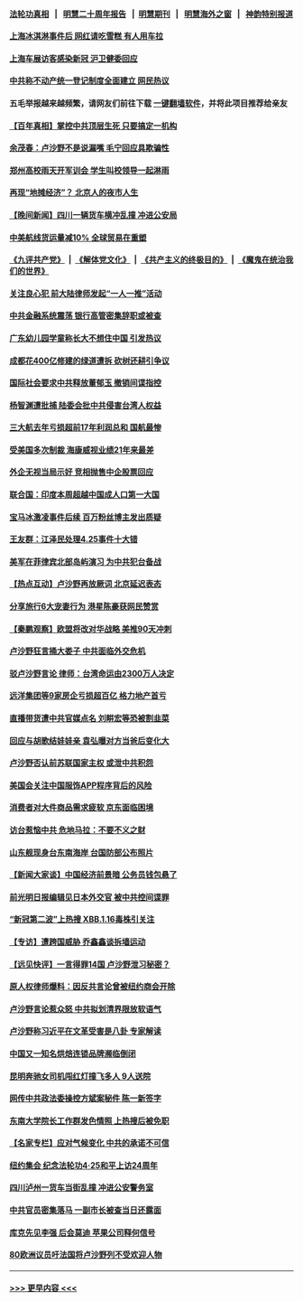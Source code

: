 #### [法轮功真相](https://github.com/gfw-breaker/truth/blob/master/README.md?t=0) &nbsp;&nbsp;|&nbsp;&nbsp; [明慧二十周年报告](https://github.com/gfw-breaker/mh-reports/blob/master/README.md?t=0) &nbsp;&nbsp;|&nbsp;&nbsp;[明慧期刊](https://github.com/gfw-breaker/mh-qikan) &nbsp;&nbsp;|&nbsp;&nbsp; [明慧海外之窗](https://github.com/gfw-breaker/mh-news/blob/master/README.md?t=0) &nbsp;&nbsp;|&nbsp;&nbsp; [神韵特别报道](https://github.com/gfw-breaker/mh-news/blob/master/shenyun.md?t=0)
#### [上海冰淇淋事件后 网红请吃雪糕 有人用车拉](../pages/nsc413/n13981338.md?t=04252143) 
#### [上海车展访客感染新冠 沪卫健委回应](../pages/nsc413/n13981357.md?t=04252143) 
#### [中共称不动产统一登记制度全面建立 网民热议](../pages/nsc413/n13980741.md?t=04252143) 
#### 五毛举报越来越频繁，请网友们前往下载 [一键翻墙软件](https://github.com/gfw-breaker/ssr-accounts)，并将此项目推荐给亲友
#### [【百年真相】掌控中共顶层生死 只要搞定一机构](../pages/nsc413/n13978529.md?t=04252143) 
#### [余茂春：卢沙野不是说漏嘴 毛宁回应具欺骗性](../pages/nsc413/n13981138.md?t=04252143) 
#### [郑州高校雨天开军训会 学生叫校领导一起淋雨](../pages/nsc413/n13981287.md?t=04252143) 
#### [再现“地摊经济”？ 北京人的夜市人生](../pages/nsc413/n13981201.md?t=04252143) 
#### [【晚间新闻】四川一辆货车横冲乱撞 冲进公安局](../pages/nsc413/n13981247.md?t=04252143) 
#### [中美航线货运量减10% 全球贸易在重塑](../pages/nsc413/n13981192.md?t=04252143) 
#### [《九评共产党》](https://github.com/begood0513/9ping.md/blob/master/README.md) &nbsp;|&nbsp; [《解体党文化》](../../../../jtdwh.md/blob/master/README.md)  &nbsp;|&nbsp; [《共产主义的终极目的》](../../../../gczydzjmd.md/blob/master/README.md) &nbsp;|&nbsp; [《魔鬼在统治我们的世界》](../../../../mgztzwmdsj.md/blob/master/README.md) 
#### [关注良心犯 前大陆律师发起“一人一推”活动](../pages/nsc413/n13980524.md?t=04252143) 
#### [中共金融系统震荡 银行高管密集辞职或被查](../pages/nsc413/n13981122.md?t=04252143) 
#### [广东幼儿园学童称长大不想住中国 引发热议](../pages/nsc413/n13981051.md?t=04252143) 
#### [成都花400亿修建的绿道遭拆 砍树还耕引争议](../pages/nsc413/n13980976.md?t=04252143) 
#### [国际社会要求中共释放董郁玉 撤销间谍指控](../pages/nsc413/n13981116.md?t=04252143) 
#### [杨智渊遭批捕 陆委会批中共侵害台湾人权益](../pages/nsc413/n13981069.md?t=04252143) 
#### [三大航去年亏损超前17年利润总和 国航最惨](../pages/nsc413/n13981089.md?t=04252143) 
#### [受美国多次制裁 海康威视业绩21年来最差](../pages/nsc413/n13981088.md?t=04252143) 
#### [外企无视当局示好 竞相抛售中企股票回应](../pages/nsc413/n13980937.md?t=04252143) 
#### [联合国：印度本周超越中国成人口第一大国](../pages/nsc413/n13981087.md?t=04252143) 
#### [宝马冰激凌事件后续 百万粉丝博主发出质疑](../pages/nsc413/n13981043.md?t=04252143) 
#### [王友群：江泽民处理4.25事件十大错](../pages/nsc413/n13981032.md?t=04252143) 
#### [美军在菲律宾北部岛屿演习 为中共犯台备战](../pages/nsc413/n13980840.md?t=04252143) 
#### [【热点互动】卢沙野再放厥词 北京延迟表态](../pages/nsc413/n13980923.md?t=04252143) 
#### [分享旅行6大宠妻行为 港星陈豪获网民赞赏](../pages/nsc413/n13980916.md?t=04252143) 
#### [【秦鹏观察】欧盟将改对华战略 美推90天冲刺](../pages/nsc413/n13980904.md?t=04252143) 
#### [卢沙野狂言捅大娄子 中共面临外交危机](../pages/nsc413/n13980887.md?t=04252143) 
#### [驳卢沙野言论 律师：台湾命运由2300万人决定](../pages/nsc413/n13980323.md?t=04252143) 
#### [远洋集团等9家房企亏损超百亿 格力地产首亏](../pages/nsc413/n13980901.md?t=04252143) 
#### [直播带货遭中共官媒点名 刘畊宏等恐被割韭菜](../pages/nsc413/n13980813.md?t=04252143) 
#### [回应与胡歌结娃娃亲 袁弘曝对方当爸后变化大](../pages/nsc413/n13980853.md?t=04252143) 
#### [卢沙野否认前苏联国家主权 或泄中共积怨](../pages/nsc413/n13980880.md?t=04252143) 
#### [美国会关注中国服饰APP程序背后的风险](../pages/nsc413/n13980854.md?t=04252143) 
#### [消费者对大件商品需求疲软 京东面临困境](../pages/nsc413/n13980803.md?t=04252143) 
#### [访台惹恼中共 危地马拉：不要不义之财](../pages/nsc413/n13980764.md?t=04252143) 
#### [山东舰现身台东南海岸 台国防部公布照片](../pages/nsc413/n13980793.md?t=04252143) 
#### [【新闻大家谈】中国经济前景暗 公务员钱包悬了](../pages/nsc413/n13980622.md?t=04252143) 
#### [前光明日报编辑见日本外交官 被中共控间谍罪](../pages/nsc413/n13980773.md?t=04252143) 
#### [“新冠第二波”上热搜 XBB.1.16毒株引关注](../pages/nsc413/n13980391.md?t=04252143) 
#### [【专访】遭跨国威胁 乔鑫鑫谈拆墙运动](../pages/nsc413/n13979832.md?t=04252143) 
#### [【远见快评】一言得罪14国 卢沙野泄习秘密？](../pages/nsc413/n13980577.md?t=04252143) 
#### [原人权律师爆料：因反共言论曾被纽约商会开除](../pages/nsc413/n13980420.md?t=04252143) 
#### [卢沙野言论惹众怒 中共拟划清界限放软语气](../pages/nsc413/n13980501.md?t=04252143) 
#### [卢沙野称习近平在文革受害是八卦 专家解读](../pages/nsc413/n13980505.md?t=04252143) 
#### [中国又一知名烘焙连锁品牌濒临倒闭](../pages/nsc413/n13979973.md?t=04252143) 
#### [昆明奔驰女司机闯红灯撞飞多人 9人送院](../pages/nsc413/n13980133.md?t=04252143) 
#### [网传中共政法委操控方斌案秘件 陈一新签字](../pages/nsc413/n13980500.md?t=04252143) 
#### [东南大学院长工作群发色情照 上热搜后被免职](../pages/nsc413/n13980470.md?t=04252143) 
#### [【名家专栏】应对气候变化 中共的承诺不可信](../pages/nsc413/n13978382.md?t=04252143) 
#### [纽约集会 纪念法轮功4‧25和平上访24周年](../pages/nsc413/n13979900.md?t=04252143) 
#### [四川泸州一货车当街乱撞 冲进公安警务室](../pages/nsc413/n13980443.md?t=04252143) 
#### [中共官员密集落马 一副市长被查当日还露面](../pages/nsc413/n13980309.md?t=04252143) 
#### [库克先见李强 后会莫迪 苹果公司释何信号](../pages/nsc413/n13979826.md?t=04252143) 
#### [80欧洲议员吁法国将卢沙野列不受欢迎人物](../pages/nsc413/n13980102.md?t=04252143) 

----
#### [ >>> 更早内容 <<< ](../indexes/nsc413-earlier.md)
